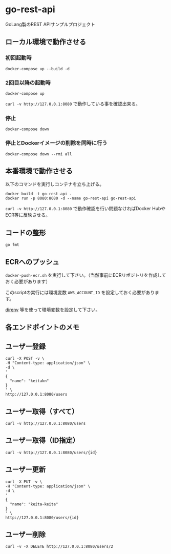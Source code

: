 # go-rest-api
GoLang製のREST APIサンプルプロジェクト

## ローカル環境で動作させる

### 初回起動時

`docker-compose up --build -d`

### 2回目以降の起動時

`docker-compose up`

`curl -v http://127.0.0.1:8080` で動作している事を確認出来る。

### 停止

`docker-compose down`

### 停止とDockerイメージの削除を同時に行う

`docker-compose down --rmi all`

## 本番環境で動作させる

以下のコマンドを実行しコンテナを立ち上げる。

```
docker build -t go-rest-api .
docker run -p 8080:8080 -d --name go-rest-api go-rest-api
```

`curl -v http://127.0.0.1:8080` で動作確認を行い問題なければDocker HubやECR等に反映させる。

## コードの整形
`go fmt`

## ECRへのプッシュ

`docker-push-ecr.sh` を実行して下さい。（当然事前にECRリポジトリを作成しておく必要があります）

このscriptの実行には環境変数 `AWS_ACCOUNT_ID` を設定しておく必要があります。

[direnv](https://github.com/direnv/direnv) 等を使って環境変数を設定して下さい。

## 各エンドポイントのメモ

## ユーザー登録

```
curl -X POST -v \
-H "Content-type: application/json" \
-d \
'
{
  "name": "keitakn"
}
' \
http://127.0.0.1:8080/users
```

## ユーザー取得（すべて）

`curl -v http://127.0.0.1:8080/users`

## ユーザー取得（ID指定）

`curl -v http://127.0.0.1:8080/users/{id}`


## ユーザー更新

```
curl -X PUT -v \
-H "Content-type: application/json" \
-d \
'
{
  "name": "keita-keita"
}
' \
http://127.0.0.1:8080/users/{id}
```

## ユーザー削除

`curl -v -X DELETE http://127.0.0.1:8080/users/2`
